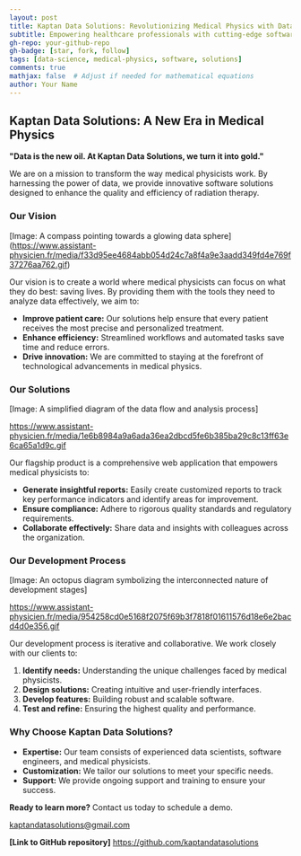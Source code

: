 ```yaml
---
layout: post
title: Kaptan Data Solutions: Revolutionizing Medical Physics with Data
subtitle: Empowering healthcare professionals with cutting-edge software solutions
gh-repo: your-github-repo
gh-badge: [star, fork, follow]
tags: [data-science, medical-physics, software, solutions]
comments: true
mathjax: false  # Adjust if needed for mathematical equations
author: Your Name
---
```


## Kaptan Data Solutions: A New Era in Medical Physics

**"Data is the new oil. At Kaptan Data Solutions, we turn it into gold."**

We are on a mission to transform the way medical physicists work. By harnessing the power of data, we provide innovative software solutions designed to enhance the quality and efficiency of radiation therapy.

### Our Vision

[Image: A compass pointing towards a glowing data sphere]
(https://www.assistant-physicien.fr/media/f33d95ee4684abb054d24c7a8f4a9e3aadd349fd4e769f37276aa762.gif)

Our vision is to create a world where medical physicists can focus on what they do best: saving lives. By providing them with the tools they need to analyze data effectively, we aim to:

* **Improve patient care:** Our solutions help ensure that every patient receives the most precise and personalized treatment.
* **Enhance efficiency:** Streamlined workflows and automated tasks save time and reduce errors.
* **Drive innovation:** We are committed to staying at the forefront of technological advancements in medical physics.

### Our Solutions

[Image: A simplified diagram of the data flow and analysis process]

https://www.assistant-physicien.fr/media/1e6b8984a9a6ada36ea2dbcd5fe6b385ba29c8c13ff63e6ca65a1d9c.gif

Our flagship product is a comprehensive web application that empowers medical physicists to:

* **Generate insightful reports:** Easily create customized reports to track key performance indicators and identify areas for improvement.
* **Ensure compliance:** Adhere to rigorous quality standards and regulatory requirements.
* **Collaborate effectively:** Share data and insights with colleagues across the organization.

### Our Development Process

[Image: An octopus diagram symbolizing the interconnected nature of development stages]

https://www.assistant-physicien.fr/media/954258cd0e5168f2075f69b3f7818f01611576d18e6e2bacd4d0e356.gif

Our development process is iterative and collaborative. We work closely with our clients to:

1. **Identify needs:** Understanding the unique challenges faced by medical physicists.
2. **Design solutions:** Creating intuitive and user-friendly interfaces.
3. **Develop features:** Building robust and scalable software.
4. **Test and refine:** Ensuring the highest quality and performance.

### Why Choose Kaptan Data Solutions?

* **Expertise:** Our team consists of experienced data scientists, software engineers, and medical physicists.
* **Customization:** We tailor our solutions to meet your specific needs.
* **Support:** We provide ongoing support and training to ensure your success.

**Ready to learn more?** Contact us today to schedule a demo.

kaptandatasolutions@gmail.com

**[Link to GitHub repository]** https://github.com/kaptandatasolutions
